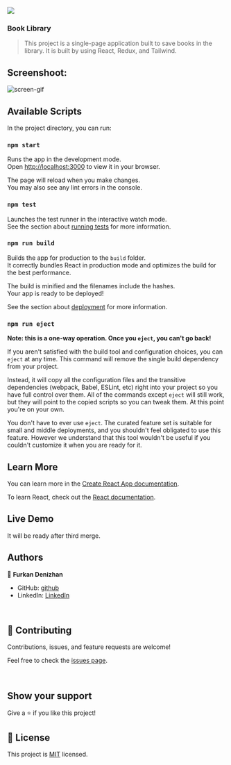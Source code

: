   ![](https://img.shields.io/badge/Book-Library-blue)

  ### Book Library

> This project is a single-page application built to save books in the library. It is built by using React, Redux, and Tailwind.

## Screenshoot:
![screen-gif](./src/assets/myScreen.gif)
## Available Scripts

In the project directory, you can run:

### `npm start`

Runs the app in the development mode.\
Open [http://localhost:3000](http://localhost:3000) to view it in your browser.

The page will reload when you make changes.\
You may also see any lint errors in the console.

### `npm test`

Launches the test runner in the interactive watch mode.\
See the section about [running tests](https://facebook.github.io/create-react-app/docs/running-tests) for more information.

### `npm run build`

Builds the app for production to the `build` folder.\
It correctly bundles React in production mode and optimizes the build for the best performance.

The build is minified and the filenames include the hashes.\
Your app is ready to be deployed!

See the section about [deployment](https://facebook.github.io/create-react-app/docs/deployment) for more information.

### `npm run eject`

**Note: this is a one-way operation. Once you `eject`, you can't go back!**

If you aren't satisfied with the build tool and configuration choices, you can `eject` at any time. This command will remove the single build dependency from your project.

Instead, it will copy all the configuration files and the transitive dependencies (webpack, Babel, ESLint, etc) right into your project so you have full control over them. All of the commands except `eject` will still work, but they will point to the copied scripts so you can tweak them. At this point you're on your own.

You don't have to ever use `eject`. The curated feature set is suitable for small and middle deployments, and you shouldn't feel obligated to use this feature. However we understand that this tool wouldn't be useful if you couldn't customize it when you are ready for it.

## Learn More

You can learn more in the [Create React App documentation](https://facebook.github.io/create-react-app/docs/getting-started).

To learn React, check out the [React documentation](https://reactjs.org/).

## Live Demo


It will be ready after third merge.


## Authors

👤 **Furkan Denizhan**

- GitHub: [github](https://github.com/nevisende)
- LinkedIn: [LinkedIn](https://www.linkedin.com/in/furkan-denizhan/)

<br>

## 🤝 Contributing

Contributions, issues, and feature requests are welcome!

Feel free to check the [issues page](https://github.com/AnselemOdims/Calculator/issues).

<br>

## Show your support

Give a ⭐️ if you like this project!

## 📝 License

This project is [MIT](https://opensource.org/licenses/MIT) licensed.
